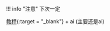 !!! info "注意"
    下次一定

[教程](https://wcowin.work/Mkdocs-Wcowin/){:target = "_blank"} + ai (主要还是ai)  

